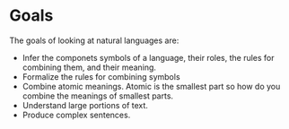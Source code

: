 # Goals

The goals of looking at natural languages are:

- Infer the componets symbols of a language, their roles, the rules for combining them, and their meaning.
- Formalize the rules for combining symbols
- Combine atomic meanings. Atomic is the smallest part so how do you combine the meanings of smallest parts.
- Understand large portions of text.
- Produce complex sentences. 

